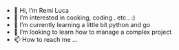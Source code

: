 - 👋 Hi, I’m Remi Luca
- 👀 I’m interested in cooking, coding . etc.. :)
- 🌱 I’m currently learning a little bit python and go
- 💞️ I’m looking to learn how to manage a complex project
- 📫 How to reach me ...

<!---
remil2023/remil2023 is a ✨ special ✨ repository because its `README.md` (this file) appears on your GitHub profile.
You can click the Preview link to take a look at your changes.
--->
